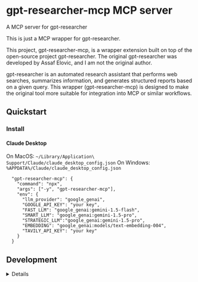 # gpt-researcher-mcp MCP server

A MCP server for gpt-researcher

This is just a MCP wrapper for gpt-researcher.

This project, gpt-researcher-mcp, is a wrapper extension built on top of the open-source project gpt-researcher.
The original gpt-researcher was developed by Assaf Elovic, and I am not the original author.

gpt-researcher is an automated research assistant that performs web searches, summarizes information, and generates structured reports based on a given query.
This wrapper (gpt-researcher-mcp) is designed to make the original tool more suitable for integration into MCP or similar workflows.

## Quickstart

### Install

#### Claude Desktop

On MacOS: `~/Library/Application\ Support/Claude/claude_desktop_config.json`
On Windows: `%APPDATA%/Claude/claude_desktop_config.json`

  ```
    "gpt-researcher-mcp": {
      "command": "npx",
      "args": ["-y", "gpt-researcher-mcp"],
      "env": {
        "llm_provider": "google_genai",
        "GOOGLE_API_KEY": "your key",
        "FAST_LLM": "google_genai:gemini-1.5-flash",
        "SMART_LLM": "google_genai:gemini-1.5-pro",
        "STRATEGIC_LLM":"google_genai:gemini-1.5-pro",
        "EMBEDDING": "google_genai:models/text-embedding-004",
        "TAVILY_API_KEY": "your key"
      }
    }
  ```

## Development
<details>
### Building and Publishing

To prepare the package for distribution:

1. Sync dependencies and update lockfile:
```bash
uv sync
```

2. Build package distributions:
```bash
uv build
```

This will create source and wheel distributions in the `dist/` directory.

3. Publish to PyPI:
```bash
uv publish
```

Note: You'll need to set PyPI credentials via environment variables or command flags:
- Token: `--token` or `UV_PUBLISH_TOKEN`
- Or username/password: `--username`/`UV_PUBLISH_USERNAME` and `--password`/`UV_PUBLISH_PASSWORD`

### Debugging

Since MCP servers run over stdio, debugging can be challenging. For the best debugging
experience, we strongly recommend using the [MCP Inspector](https://github.com/modelcontextprotocol/inspector).


You can launch the MCP Inspector via [`npm`](https://docs.npmjs.com/downloading-and-installing-node-js-and-npm) with this command:

```bash
npx @modelcontextprotocol/inspector uv run gpt-researcher-mcp
```

Upon launching, the Inspector will display a URL that you can access in your browser to begin debugging.
</details>